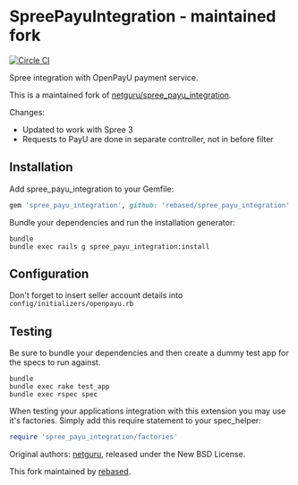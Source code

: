 SpreePayuIntegration - maintained fork
======================================

[![Circle CI](https://circleci.com/gh/rebased/spree_payu_integration.svg?style=svg)](https://circleci.com/gh/rebased/spree_payu_integration)


Spree integration with OpenPayU payment service.

This is a maintained fork of [netguru/spree_payu_integration](https://github.com/netguru/spree_payu_integration).

Changes:

* Updated to work with Spree 3
* Requests to PayU are done in separate controller, not in before filter

Installation
------------

Add spree_payu_integration to your Gemfile:

```ruby
gem 'spree_payu_integration', github: 'rebased/spree_payu_integration'
```

Bundle your dependencies and run the installation generator:

```shell
bundle
bundle exec rails g spree_payu_integration:install
```

Configuration
-------------

Don't forget to insert seller account details into `config/initializers/openpayu.rb`

Testing
-------

Be sure to bundle your dependencies and then create a dummy test app for the specs to run against.

```shell
bundle
bundle exec rake test_app
bundle exec rspec spec
```

When testing your applications integration with this extension you may use it's factories.
Simply add this require statement to your spec_helper:

```ruby
require 'spree_payu_integration/factories'
```

Original authors: [netguru](https://netguru.co), released under the New BSD License.

This fork maintained by [rebased](https://rebased.pl).
